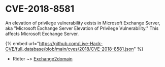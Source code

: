# CVE-2018-8581

An elevation of privilege vulnerability exists in Microsoft Exchange Server, aka "Microsoft Exchange Server Elevation of Privilege Vulnerability." This affects Microsoft Exchange Server.

{% embed url="https://github.com/Live-Hack-CVE/full_database/blob/main/cves/2018/CVE-2018-8581.json" %}


* Ridter ~> [Exchange2domain](https://www.alice-snow.ru/2018/database/cve-2018-8581/exchange2domain-ridter)